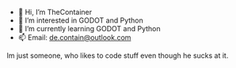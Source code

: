 - 👋 Hi, I’m TheContainer
- 👀 I’m interested in GODOT and Python
- 🌱 I’m currently learning GODOT and Python
- 📫 Email: de.contain@outlook.com

Im just someone, who likes to code stuff even though he sucks at it.
